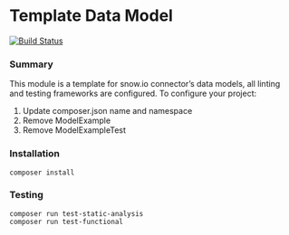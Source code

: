 # Template Data Model
[![Build Status](https://app.travis-ci.com/snowio/template-data-model.svg?branch=main)](https://app.travis-ci.com/AmpersandHQ/template-data-model)

###  Summary
This module is a template for snow.io connector’s data models, all linting and testing frameworks are configured. To configure your project:
1. Update composer.json name and namespace
2. Remove ModelExample
3. Remove ModelExampleTest

###  Installation
```
composer install
```
###  Testing

```
composer run test-static-analysis
composer run test-functional
```
